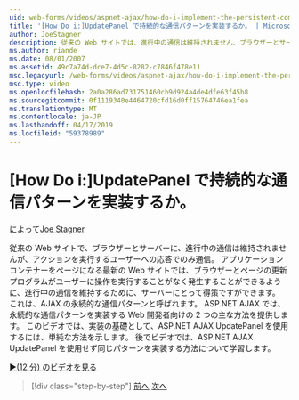 ```yaml
---
uid: web-forms/videos/aspnet-ajax/how-do-i-implement-the-persistent-communications-pattern-with-the-updatepanel
title: '[How Do i:]UpdatePanel で持続的な通信パターンを実装するか。 | Microsoft Docs'
author: JoeStagner
description: 従来の Web サイトでは、進行中の通信は維持されません、ブラウザーとサーバーが、機能を実行するユーザーへの応答でのみ通信しています.
ms.author: riande
ms.date: 08/01/2007
ms.assetid: 49c7a74d-dce7-4d5c-8282-c7846f478e11
msc.legacyurl: /web-forms/videos/aspnet-ajax/how-do-i-implement-the-persistent-communications-pattern-with-the-updatepanel
msc.type: video
ms.openlocfilehash: 2a0a286ad731751460cb9d924a4de4dfe63f45b8
ms.sourcegitcommit: 0f1119340e4464720cfd16d0ff15764746ea1fea
ms.translationtype: MT
ms.contentlocale: ja-JP
ms.lasthandoff: 04/17/2019
ms.locfileid: "59378989"
---
```

# <a name="how-do-i-implement-the-persistent-communications-pattern-with-the-updatepanel"></a>[How Do i:]UpdatePanel で持続的な通信パターンを実装するか。

によって[Joe Stagner](https://github.com/JoeStagner)

従来の Web サイトで、ブラウザーとサーバーに、進行中の通信は維持されませんが、アクションを実行するユーザーへの応答でのみ通信。 アプリケーション コンテナーをページになる最新の Web サイトでは、ブラウザーとページの更新プログラムがユーザーに操作を実行することがなく発生することができるように、進行中の通信を維持するために、サーバーにとって得策ですができます。 これは、AJAX の永続的な通信パターンと呼ばれます。 ASP.NET AJAX では、永続的な通信パターンを実装する Web 開発者向けの 2 つの主な方法を提供します。 このビデオでは、実装の基礎として、ASP.NET AJAX UpdatePanel を使用するには、単純な方法を示します。 後でビデオでは、ASP.NET AJAX UpdatePanel を使用せず同じパターンを実装する方法について学習します。

[&#9654;(12 分) のビデオを見る](https://channel9.msdn.com/Blogs/ASP-NET-Site-Videos/how-do-i-implement-the-persistent-communications-pattern-with-the-updatepanel)

> [!div class="step-by-step"]
> [前へ](how-do-i-use-the-conditional-updatemode-of-the-updatepanel.md)
> [次へ](how-do-i-localize-an-aspnet-ajax-application.md)
